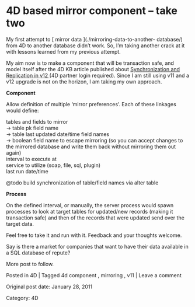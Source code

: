 # 4D based mirror component – take two

My first attempt to [ mirror data
](./mirroring-data-to-another-
database/) from 4D to another database didn’t work. So, I’m taking another
crack at it with lessons learned from my previous attempt.

My aim now is to make a component that will be transaction safe, and model
itself after the 4D KB article published about [ Synchronization and
Replication in v12 ](http://kb.4d.com/search/assetid=76224) (4D partner login
required). Since I am still using v11 and a v12 upgrade is not on the horizon,
I am taking my own approach.

**Component**

Allow definition of multiple ‘mirror preferences’. Each of these linkages
would define:

tables and fields to mirror  
-> table pk field name   
-> table last updated date/time field names   
-> boolean field name to escape mirroring (so you can accept changes to the mirrored database and write them back without mirroring them out again)   
interval to execute at  
service to utilize (soap, file, sql, plugin)  
last run date/time

@todo build synchronization of table/field names via alter table

**Process**

On the defined interval, or manually, the server process would spawn processes
to look at target tables for updated/new records (making it transaction safe)
and then of the records that were updated send over the target data.

Feel free to take it and run with it. Feedback and your thoughts welcome.

Say is there a market for companies that want to have their data available in
a SQL database of repute?

More post to follow.

Posted in 4D | Tagged 4d component , mirroring , v11 | Leave a comment 


Original post date: January 28, 2011

Category: 4D
